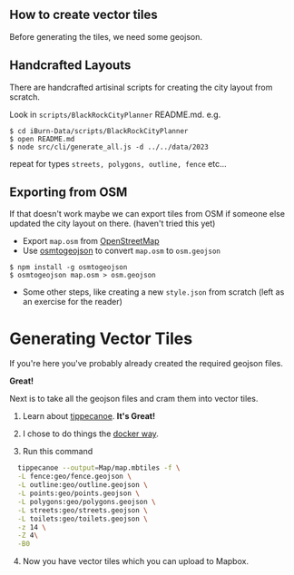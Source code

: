## How to create vector tiles

Before generating the tiles, we need some geojson.

## Handcrafted Layouts

There are handcrafted artisinal scripts for creating the city layout from scratch.

Look in `scripts/BlackRockCityPlanner` README.md. e.g.

```
$ cd iBurn-Data/scripts/BlackRockCityPlanner
$ open README.md
$ node src/cli/generate_all.js -d ../../data/2023
```
repeat for types `streets, polygons, outline, fence`
etc...

## Exporting from OSM

If that doesn't work maybe we can export tiles from OSM if someone else updated the city layout on there. (haven't tried this yet)

* Export `map.osm` from [OpenStreetMap](https://www.openstreetmap.org/export#map=14/40.7830/-119.2066)
* Use [osmtogeojson](https://github.com/tyrasd/osmtogeojson) to convert `map.osm` to `osm.geojson`

```
$ npm install -g osmtogeojson
$ osmtogeojson map.osm > osm.geojson
```

* Some other steps, like creating a new `style.json` from scratch (left as an exercise for the reader)

# Generating Vector Tiles

If you're here you've probably already created the required geojson files.

**Great!**

Next is to take all the geojson files and cram them into vector tiles.

1. Learn about [tippecanoe](https://github.com/mapbox/tippecanoe). **It's Great!**

2. I chose to do things the [docker way](https://github.com/mapbox/tippecanoe#docker-image).

3. Run this command

```bash
  tippecanoe --output=Map/map.mbtiles -f \
  -L fence:geo/fence.geojson \
  -L outline:geo/outline.geojson \
  -L points:geo/points.geojson \
  -L polygons:geo/polygons.geojson \
  -L streets:geo/streets.geojson \
  -L toilets:geo/toilets.geojson \
  -z 14 \
  -Z 4\
  -B0
```

4. Now you have vector tiles which you can upload to Mapbox.
